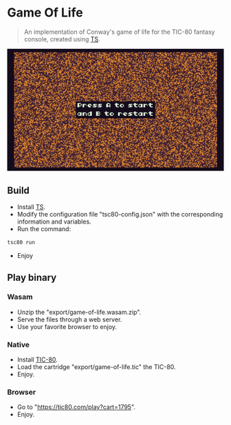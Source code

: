 # Game Of Life
> An implementation of Conway's game of life for the TIC-80 fantasy console, created using [TS](https://github.com/scambier/tic80-typescript).

![Gif of the game of life](assets/game-of-life.gif)

## Build
- Install [TS](https://github.com/scambier/tic80-typescript).
- Modify the configuration file "tsc80-config.json" with the corresponding information and variables.
- Run the command:
```bash
tsc80 run
```
- Enjoy

## Play binary
### Wasam
- Unzip the "export/game-of-life.wasam.zip".
- Serve the files through a web server.
- Use your favorite browser to enjoy.

### Native
- Install [TIC-80](https://tic80.com/).
- Load the cartridge "export/game-of-life.tic" the TIC-80.
- Enjoy.

### Browser
- Go to "https://tic80.com/play?cart=1795".
- Enjoy.

